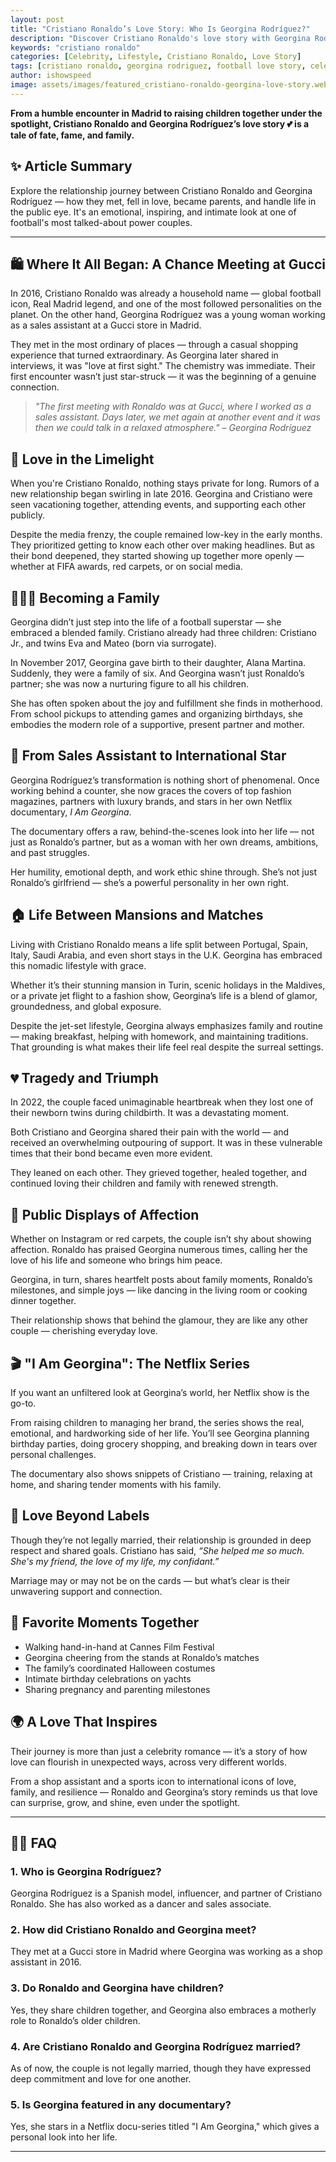 ```yaml
---
layout: post
title: "Cristiano Ronaldo’s Love Story: Who Is Georgina Rodríguez?"
description: "Discover Cristiano Ronaldo's love story with Georgina Rodríguez — from their first meeting to parenting and public life."
keywords: "cristiano ronaldo"
categories: [Celebrity, Lifestyle, Cristiano Ronaldo, Love Story]
tags: [cristiano ronaldo, georgina rodriguez, football love story, celebrity couple, football family]
author: ishowspeed
image: assets/images/featured_cristiano-ronaldo-georgina-love-story.webp
---
```


**From a humble encounter in Madrid to raising children together under the spotlight, Cristiano Ronaldo and Georgina Rodríguez’s love story 💕 is a tale of fate, fame, and family.**

## ✨ Article Summary

Explore the relationship journey between Cristiano Ronaldo and Georgina Rodríguez — how they met, fell in love, became parents, and handle life in the public eye. It's an emotional, inspiring, and intimate look at one of football's most talked-about power couples.

---

## 🛍️ Where It All Began: A Chance Meeting at Gucci

In 2016, Cristiano Ronaldo was already a household name — global football icon, Real Madrid legend, and one of the most followed personalities on the planet. On the other hand, Georgina Rodríguez was a young woman working as a sales assistant at a Gucci store in Madrid.

They met in the most ordinary of places — through a casual shopping experience that turned extraordinary. As Georgina later shared in interviews, it was "love at first sight." The chemistry was immediate. Their first encounter wasn’t just star-struck — it was the beginning of a genuine connection.

> *"The first meeting with Ronaldo was at Gucci, where I worked as a sales assistant. Days later, we met again at another event and it was then we could talk in a relaxed atmosphere." – Georgina Rodríguez*

## 🌟 Love in the Limelight

When you're Cristiano Ronaldo, nothing stays private for long. Rumors of a new relationship began swirling in late 2016. Georgina and Cristiano were seen vacationing together, attending events, and supporting each other publicly.

Despite the media frenzy, the couple remained low-key in the early months. They prioritized getting to know each other over making headlines. But as their bond deepened, they started showing up together more openly — whether at FIFA awards, red carpets, or on social media.

## 👩‍👧‍👦 Becoming a Family

Georgina didn’t just step into the life of a football superstar — she embraced a blended family. Cristiano already had three children: Cristiano Jr., and twins Eva and Mateo (born via surrogate).

In November 2017, Georgina gave birth to their daughter, Alana Martina. Suddenly, they were a family of six. And Georgina wasn’t just Ronaldo’s partner; she was now a nurturing figure to all his children.

She has often spoken about the joy and fulfillment she finds in motherhood. From school pickups to attending games and organizing birthdays, she embodies the modern role of a supportive, present partner and mother.

## 👗 From Sales Assistant to International Star

Georgina Rodríguez’s transformation is nothing short of phenomenal. Once working behind a counter, she now graces the covers of top fashion magazines, partners with luxury brands, and stars in her own Netflix documentary, *I Am Georgina*.

The documentary offers a raw, behind-the-scenes look into her life — not just as Ronaldo’s partner, but as a woman with her own dreams, ambitions, and past struggles.

Her humility, emotional depth, and work ethic shine through. She’s not just Ronaldo’s girlfriend — she’s a powerful personality in her own right.

## 🏠 Life Between Mansions and Matches

Living with Cristiano Ronaldo means a life split between Portugal, Spain, Italy, Saudi Arabia, and even short stays in the U.K. Georgina has embraced this nomadic lifestyle with grace.

Whether it’s their stunning mansion in Turin, scenic holidays in the Maldives, or a private jet flight to a fashion show, Georgina’s life is a blend of glamor, groundedness, and global exposure.

Despite the jet-set lifestyle, Georgina always emphasizes family and routine — making breakfast, helping with homework, and maintaining traditions. That grounding is what makes their life feel real despite the surreal settings.

## 💔 Tragedy and Triumph

In 2022, the couple faced unimaginable heartbreak when they lost one of their newborn twins during childbirth. It was a devastating moment.

Both Cristiano and Georgina shared their pain with the world — and received an overwhelming outpouring of support. It was in these vulnerable times that their bond became even more evident.

They leaned on each other. They grieved together, healed together, and continued loving their children and family with renewed strength.

## 🥰 Public Displays of Affection

Whether on Instagram or red carpets, the couple isn’t shy about showing affection. Ronaldo has praised Georgina numerous times, calling her the love of his life and someone who brings him peace.

Georgina, in turn, shares heartfelt posts about family moments, Ronaldo’s milestones, and simple joys — like dancing in the living room or cooking dinner together.

Their relationship shows that behind the glamour, they are like any other couple — cherishing everyday love.

## 🎬 "I Am Georgina": The Netflix Series

If you want an unfiltered look at Georgina’s world, her Netflix show is the go-to.

From raising children to managing her brand, the series shows the real, emotional, and hardworking side of her life. You’ll see Georgina planning birthday parties, doing grocery shopping, and breaking down in tears over personal challenges.

The documentary also shows snippets of Cristiano — training, relaxing at home, and sharing tender moments with his family.

## 💬 Love Beyond Labels

Though they’re not legally married, their relationship is grounded in deep respect and shared goals. Cristiano has said, *“She helped me so much. She's my friend, the love of my life, my confidant.”*

Marriage may or may not be on the cards — but what’s clear is their unwavering support and connection.

## 📸 Favorite Moments Together

- Walking hand-in-hand at Cannes Film Festival
- Georgina cheering from the stands at Ronaldo’s matches
- The family’s coordinated Halloween costumes
- Intimate birthday celebrations on yachts
- Sharing pregnancy and parenting milestones

## 🌍 A Love That Inspires

Their journey is more than just a celebrity romance — it’s a story of how love can flourish in unexpected ways, across very different worlds.

From a shop assistant and a sports icon to international icons of love, family, and resilience — Ronaldo and Georgina’s story reminds us that love can surprise, grow, and shine, even under the spotlight.

---

## 🙋‍♀️ FAQ

### 1. Who is Georgina Rodríguez?
Georgina Rodríguez is a Spanish model, influencer, and partner of Cristiano Ronaldo. She has also worked as a dancer and sales associate.

### 2. How did Cristiano Ronaldo and Georgina meet?
They met at a Gucci store in Madrid where Georgina was working as a shop assistant in 2016.

### 3. Do Ronaldo and Georgina have children?
Yes, they share children together, and Georgina also embraces a motherly role to Ronaldo’s older children.

### 4. Are Cristiano Ronaldo and Georgina Rodríguez married?
As of now, the couple is not legally married, though they have expressed deep commitment and love for one another.

### 5. Is Georgina featured in any documentary?
Yes, she stars in a Netflix docu-series titled "I Am Georgina," which gives a personal look into her life.

---